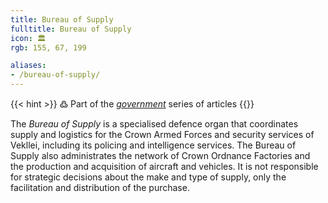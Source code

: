 ```yaml
---
title: Bureau of Supply
fulltitle: Bureau of Supply
icon: 🏛️
rgb: 155, 67, 199

aliases:
- /bureau-of-supply/
---
```

{{< hint >}}
߷ Part of the *[government](/government/)* series of articles
{{</hint>}}

The *Bureau of Supply* is a specialised defence organ that coordinates supply and logistics for the Crown Armed Forces and security services of Vekllei, including its policing and intelligence services. The Bureau of Supply also administrates the network of Crown Ordnance Factories and the production and acquisition of aircraft and vehicles. It is not responsible for strategic decisions about the make and type of supply, only the facilitation and distribution of the purchase.